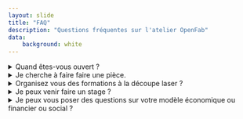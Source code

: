 ```yaml
---
layout: slide
title: "FAQ"
description: "Questions fréquentes sur l'atelier OpenFab"
data:
    background: white
---
```


<details>
<summary>Quand êtes-vous ouvert ?</summary>

<p style="font-size:0.5em;">OpenFab est ouvert sur rendez-vous ou lors des permanences tenues par nos membres. Ne passez pas à l'improviste, parfois personne est là. Sauf Vicky, mais vous voulez pas rencontrer Vicky. She's mean.</p>
</details>

<details>
<summary>Je cherche à faire faire une pièce.</summary>

OpenFab peut réaliser votre pièce. Mais attention, OpenFab n'est pas un prestataire de service en tant que tel. A OpenFab, ce sont les membres bénévoles qui réalisent les commandes. Un délai de quelques jours et donc à prévoir. Devis gratuit. Merci de suivre cette procédure (lien vers formulaire).

</details>

<details>
<summary>Organisez vous des formations à la découpe laser ?</summary>

Nous ne donnons pas de formation en tant que telle, mais nous favorisons l'échange entre pair. Il suffit d'adhérer à l'ASBL, ainsi que de payer le temps machine. Un autre membre vous accompagnera, sur rendez-vous. Envoyer une demande via contact@openfab.be

</details>

<details>
<summary>Je peux venir faire un stage ?</summary>

Oui ! Malheureusement nous ne pouvons pas accueillir de stagiaire rémunéré pour le moment. Mais on fera tout pour faciliter vos démarches pour venir ici. Vous choisissez sur quoi vous voulez travailler et c'est parti. Envoyez-nous une demande à contact@openfab.be

</details>


<details>
<summary>Je peux vous poser des questions sur votre modèle économique ou financier ou social ?</summary>

Si vous ne trouvez pas vos réponses déjà sur notre site web ou les autres publications. N'hésitez pas à nous contacter pour prendre rendez-vous en nous envoyant votre sujet à contact@openfab.be

</details>
